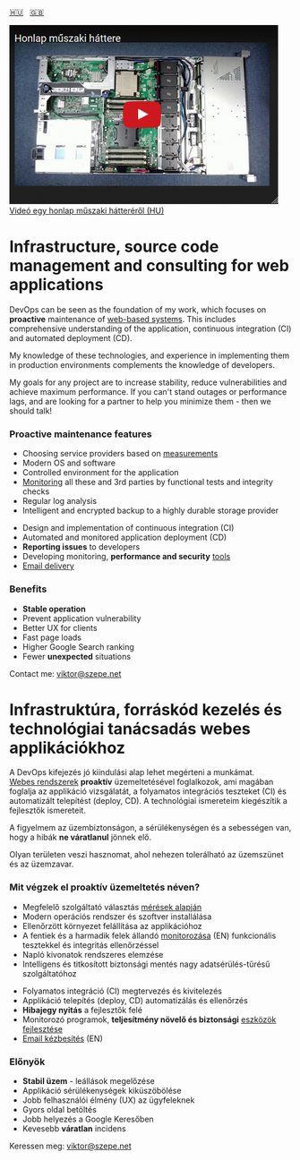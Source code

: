 [:hungary:](#hu)&nbsp;&nbsp;&nbsp;[:uk:](#en)

[![Honlap műszaki háttere](/Honlap-műszaki-háttere.png)  
Videó egy honlap műszaki hátteréről (HU)](https://www.youtube.com/watch?v=dGi6O9naiN8)

# <a name="en"></a>Infrastructure, source code management and consulting for web applications

DevOps can be seen as the foundation of my work,
which focuses on **proactive** maintenance of
[web-based systems](https://github.com/szepeviktor/debian-server-tools/blob/master/webserver/PHP-development.md).
This&nbsp;includes comprehensive understanding of the application,
continuous integration (CI) and automated deployment (CD).

My knowledge of these technologies,
and experience in implementing them in production environments
complements the knowledge of developers.

My goals for any project are to increase stability,
reduce vulnerabilities and achieve maximum performance.
If you can't stand outages or performance lags,
and are looking for a partner to help you minimize them -
then we should talk!

### Proactive maintenance features

- Choosing service providers based on [measurements](https://github.com/szepeviktor/wordpress-speedtest)
- Modern OS and software
- Controlled environment for the application
- [Monitoring](/monitoring/README.md) all these and 3rd parties by functional tests and integrity checks
- Regular log analysis
- Intelligent and encrypted backup to a highly durable storage provider

* Design and implementation of continuous integration (CI)
* Automated and monitored application deployment (CD)
* **Reporting issues** to developers
* Developing monitoring, **performance and security** [tools](https://github.com/szepeviktor/)
* [Email delivery](https://github.com/szepeviktor/debian-server-tools/blob/master/mail/README.md)

### Benefits

- **Stable operation**
- Prevent application vulnerability
- Better UX for clients
- Fast page loads
- Higher Google Search ranking
- Fewer **unexpected** situations

Contact me: viktor@szepe.net



# <a name="hu"></a>Infrastruktúra, forráskód kezelés és technológiai tanácsadás webes applikációkhoz

A DevOps kifejezés jó kiindulási alap lehet megérteni a munkámat.  
[Webes rendszerek](https://github.com/szepeviktor/debian-server-tools/blob/master/webserver/PHP-development.md)
**proaktív** üzemeltetésével foglalkozok, ami magában foglalja az applikáció vizsgálatát,
a folyamatos integrációs teszteket (CI) és automatizált telepítést (deploy, CD).
A&nbsp;technológiai ismereteim kiegészítik a fejlesztők ismereteit.

A figyelmem az üzembiztonságon, a sérülékenységen és a sebességen van,
hogy a hibák **ne váratlanul** jönnek elő.

Olyan területen veszi hasznomat, ahol nehezen tolerálható az üzemszünet és az üzemzavar.

### Mit végzek el proaktív üzemeltetés néven?

- Megfelelő szolgáltató választás [mérések alapján](https://github.com/szepeviktor/wordpress-speedtest)
- Modern operációs rendszer és szoftver installálása
- Ellenőrzött környezet felállítása az applikációhoz
- A fentiek és a harmadik felek állandó [monitorozása](/monitoring/README.md) (EN)
  funkcionális tesztekkel és integritás ellenőrzéssel
- Napló kivonatok rendszeres elemzése
- Intelligens és titkosított biztonsági mentés nagy adatsérülés-tűrésű szolgáltatóhoz

* Folyamatos integráció (CI) megtervezés és kivitelezés
* Applikáció telepítés (deploy, CD) automatizálás és ellenőrzés
* **Hibajegy nyitás** a fejlesztők felé
* Monitorozó programok, **teljesítmény növelő és biztonsági** [eszközök fejlesztése](https://github.com/szepeviktor/)
* [Email kézbesítés](https://github.com/szepeviktor/debian-server-tools/blob/master/mail/README.md) (EN)

### Előnyök

- **Stabil üzem** - leállások megelőzése
- Applikáció sérülékenységek kiküszöbölése
- Jobb felhasználói élmény (UX) az ügyfeleknek
- Gyors oldal betöltés
- Jobb helyezés a Google Keresőben
- Kevesebb **váratlan** incidens

Keressen meg: viktor@szepe.net
